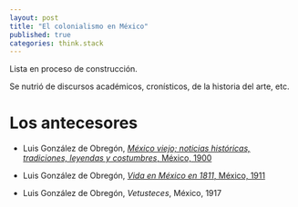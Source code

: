 ```yaml
---
layout: post
title: "El colonialismo en México"
published: true
categories: think.stack
---
```


Lista en proceso de construcción.

Se nutrió de discursos académicos, cronísticos, de la historia del arte, etc. 

# Los antecesores

- Luis González de Obregón, [*México viejo; noticias históricas, tradiciones, leyendas y costumbres*, México, 1900](https://archive.org/details/mxicoviejoyane00gonz/page/n4)

- Luis González de Obregón, [*Vida en México en 1811*, México, 1911](https://archive.org/details/lavidademexicoen00gonz/page/14)

- Luis González de Obregón, *Vetusteces*, México, 1917
